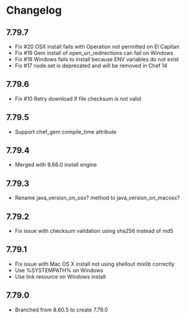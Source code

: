 # Changelog

## 7.79.7

- Fix #20 OSX install fails with Operation not permitted on El Capitan
- Fix #19 Gem install of open_uri_redirections can fail on Windows
- Fix #18 Windows fails to install because ENV variables do not exist
- Fix #17 node.set is deprecated and will be removed in Chef 14

## 7.79.6

- Fix #10 Retry download if file checksum is not valid 

## 7.79.5

- Support chef_gem compile_time attribute

## 7.79.4

- Merged with 8.66.0 install engine

## 7.79.3

- Rename java_version_on_osx? method to java_version_on_macosx?

## 7.79.2

- Fix issue with checksum validation using sha256 instead of md5

## 7.79.1

- Fix issue with Mac OS X install not using shellout mixlib correctly
- Use %SYSTEMPATH% on Windows 
- Use link resource on Windows install

## 7.79.0

- Branched from 8.60.5 to create 7.79.0

